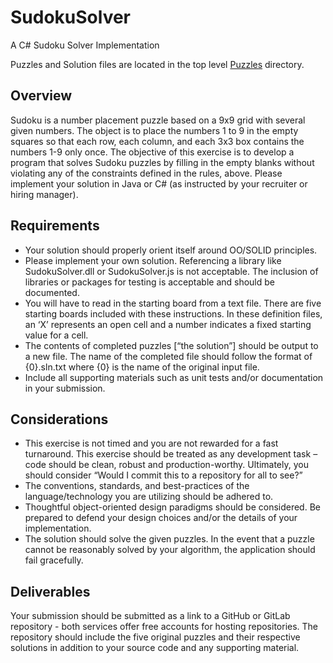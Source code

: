 # SudokuSolver
A C# Sudoku Solver Implementation 

Puzzles and Solution files are located in the top level [Puzzles](./Puzzles) directory.

## Overview
Sudoku is a number placement puzzle based on a 9x9 grid with several given numbers.  The object is to place the numbers 1 to 9 in the empty squares so that each row, each column, and each 3x3 box contains the numbers 1-9 only once. 
The objective of this exercise is to develop a program that solves Sudoku puzzles by filling in the empty blanks without violating any of the constraints defined in the rules, above.  Please implement your solution in Java or C# (as instructed by your recruiter or hiring manager).  

## Requirements
- Your solution should properly orient itself around OO/SOLID principles.
-	Please implement your own solution.  Referencing a library like SudokuSolver.dll or SudokuSolver.js is not acceptable.  The inclusion of libraries or packages for testing is acceptable and should be documented.
-	You will have to read in the starting board from a text file.  There are five starting boards included with these instructions.  In these definition files, an ‘X’ represents an open cell and a number indicates a fixed starting value for a cell.
-	The contents of completed puzzles [“the solution”] should be output to a new file.  The name of the completed file should follow the format of {0}.sln.txt where {0} is the name of the original input file.
-	Include all supporting materials such as unit tests and/or documentation in your submission.

## Considerations
-	This exercise is not timed and you are not rewarded for a fast turnaround.  This exercise should be treated as any development task – code should be clean, robust and production-worthy.  Ultimately, you should consider “Would I commit this to a repository for all to see?”
-	The conventions, standards, and best-practices of the language/technology you are utilizing should be adhered to.
-	Thoughtful object-oriented design paradigms should be considered.  Be prepared to defend your design choices and/or the details of your implementation.
-	The solution should solve the given puzzles.  In the event that a puzzle cannot be reasonably solved by your algorithm, the application should fail gracefully.

## Deliverables
Your submission should be submitted as a link to a GitHub or GitLab repository - both services offer free accounts for hosting repositories.  The repository should include the five original puzzles and their respective solutions in addition to your source code and any supporting material.
